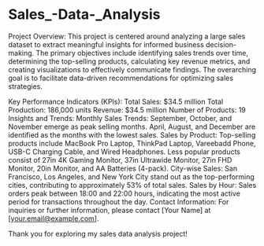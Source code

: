 # Sales_-Data-_Analysis
Project Overview:
This project is centered around analyzing a large sales dataset to extract meaningful insights for informed business decision-making. The primary objectives include identifying sales trends over time, determining the top-selling products, calculating key revenue metrics, and creating visualizations to effectively communicate findings. The overarching goal is to facilitate data-driven recommendations for optimizing sales strategies.

Key Performance Indicators (KPIs):
Total Sales: $34.5 million
Total Production: 186,000 units
Revenue: $34.5 million
Number of Products: 19
Insights and Trends:
Monthly Sales Trends:
September, October, and November emerge as peak selling months.
April, August, and December are identified as the months with the lowest sales.
Sales by Product:
Top-selling products include MacBook Pro Laptop, ThinkPad Laptop, Vareebadd Phone, USB-C Charging Cable, and Wired Headphones.
Less popular products consist of 27in 4K Gaming Monitor, 37in Ultrawide Monitor, 27in FHD Monitor, 20in Monitor, and AA Batteries (4-pack).
City-wise Sales:
San Francisco, Los Angeles, and New York City stand out as the top-performing cities, contributing to approximately 53% of total sales.
Sales by Hour:
Sales orders peak between 18:00 and 22:00 hours, indicating the most active period for transactions throughout the day.
Contact Information:
For inquiries or further information, please contact [Your Name] at [your.email@example.com].

Thank you for exploring my sales data analysis project!
